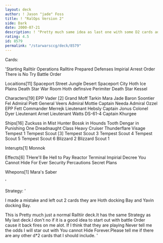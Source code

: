 ```yaml
---
layout: deck
author: ! Jason "jade" Foss
title: ! "RalOps Version 2"
side: Dark
date: 2000-07-21
description: ! "Pretty much same idea as last one with some D2 cards added."
rating: 4.5
id: 8579
permalink: "/starwarsccg/deck/8579"
---
```

Cards: 

'Starting
Ralltiir Operations
Ralltire
Prepared Defenses
Impirial Arrest Order
There is No Try
Battle Order

Locaitions[11]
Spaceport Street
Jungle
Desert
Spaceport City
Hoth Ice Plains
Death Star War Room
Hoth definsive Perimiter
Death Star
Kessel

Characters[19]
EPP Vader [2]
Grand Moff Tarkin
Mara Jade
Baron Soontier Fel
Admiral Piett
General Veers
Admiral Mottie
Captain Needa
Admiral Ozzel
EPP Fett
Commander Merrejk
Lieutenant Hebsly
Captain Jonus
Colonel Dyer
Lieutenant Arnet
Lieutenant Watts
DS-61-4
Captain Khurgee

Ships[16]
Zuckuss in Mist Hunter
Bossk in Hounds Tooth
Dengar in Punishing One
Dreadnaught Class Heavy Cruiser
Thunderflare
Visage
Tempest 1
Tempest Scout [3]
Tempest Scout 3
Tempest Scout 4
Tempest Scout 5
Tempest Scout 6
Blizzard 2
Blizzard Scout 1

Interupts[1]
Monnok

Effects[6]
THere'll Be Hell to Pay
Reactor Terminal
Impirial Decree
You Cannot Hide For Ever
Security Percautions
Secret Plans

Whepons[1]
Mara's Saber







'

Strategy: '


I made a mistake and left out 2 cards they are Hoth docking Bay and Yavin docking Bay.

This is Pretty much just a normal Ralltiir deck.It has the same Strategy as My last deck.I don't no if it is a good idea to start out with battle Order cause it back fires on me alot. If I think that they are playing Never tell me the odds I will star out with You cannot Hide Forever.Please tell me if there are any other d*2 cards that I should include. '
